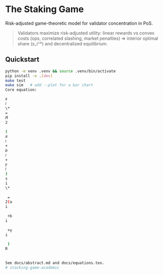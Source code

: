 # The Staking Game
Risk-adjusted game-theoretic model for validator concentration in PoS.

> Validators maximize risk-adjusted utility: linear rewards vs convex costs (ops, correlated slashing, market penalties) ⇒ interior optimal share \(s_i^\*\) and decentralized equilibrium.

## Quickstart
```bash
python -m venv .venv && source .venv/bin/activate
pip install -e .[dev]
make test
make sim   # add --plot for a bar chart
Core equation:

𝑠
𝑖
\*
=
𝑅
2
 
(
𝑎
𝑖
+
𝑏
𝑖
+
𝛾
𝑖
)
s 
i
\*
​
 = 
2(a 
i
​
 +b 
i
​
 +γ 
i
​
 )
R
​
 
See docs/abstract.md and docs/equations.tex.
# stacking-game-academic
